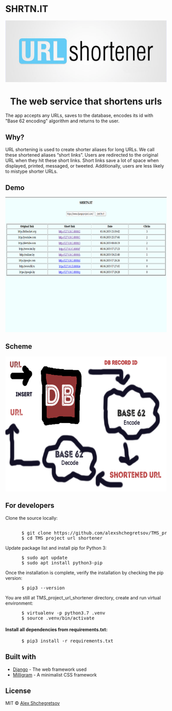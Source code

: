 <h1>SHRTN.IT</h1>
<p align="center"><img src="images/img2.png" width=900px></p>
<h1 align="center">The web service that shortens urls</h1>
<p>The app accepts any URLs, saves to the database, encodes its id with "Base 62 encoding" algorithm and returns to the user.</p>
<h2>Why?</h2>
<p>URL shortening is used to create shorter aliases for long URLs. We call these shortened aliases “short links”. Users are redirected to the original URL when they hit these short links. Short links save a lot of space when displayed, printed, messaged, or tweeted. Additionally, users are less likely to mistype shorter URLs.</p>
<h2>Demo</h2>
  <img src="images/demo3.png" height="420px">
<h2>Scheme</h2>
  <img src="images/base62.png" height="420px">
<h2>For developers</h2>
<p>Clone the source locally:</p>
<pre> 
      $ git clone https://github.com/alexshchegretsov/TMS_project_url_shortener.git
      $ cd TMS_project_url_shortener
</pre>
<p>Update package list and install pip for Python 3:</p>
<pre>
      $ sudo apt update
      $ sudo apt install python3-pip
</pre>
<p>Once the installation is complete, verify the installation by checking the pip version:</p>
<pre>
      $ pip3 --version
</pre>
<p>You are still at TMS_project_url_shortener directory, create and run virtual environment:</p>
<pre>
      $ virtualenv -p python3.7 .venv
      $ source .venv/bin/activate
</pre>
<h4>Install all dependencies from requirements.txt:</h4>
<pre>
      $ pip3 install -r requirements.txt
</pre>
<h2>Built with</h2>
<ul>
  <li><a href="https://www.djangoproject.com/">Django</a> - The web framework used</li>
  <li><a href="https://milligram.io/">Milligram</a> - A minimalist CSS framework</li>
</ul>
<h2>License</h2>
<p>MIT &copy; <a href="https://github.com/alexshchegretsov">Alex Shchegretsov</a></p>
